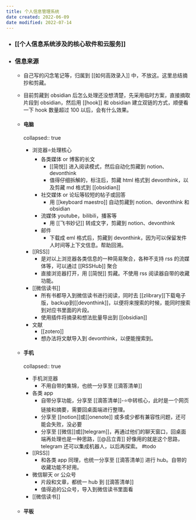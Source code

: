 ```yaml
---
title: 个人信息管理系统
date created: 2022-06-09
date modified: 2022-07-14
---
```

- ### [[个人信息系统涉及的核心软件和云服务]]
- ### 信息来源
	- 自己写的闪念笔记等，归属到 [[如何高效录入]] 中，不放这。这里总结摘抄和剪藏。
	- 目前剪藏到 obsidian 后怎么处理还没想清楚，先采用临时方案，直接摘取片段到 obsidian，然后用 [[hook]] 和 obsidian 建立双链的方式，顺便看一下 hook 数量超过 100 以后，会有什么效果。
	- #### 电脑

	  collapsed:: true

		- 浏览器⭐️处理核心
			- 各类媒体 or 博客的长文
				- [[简悦]] 进入阅读模式，然后自动化剪藏到 notion、devonthink
				- 值得仔细拆解的，标注后，剪藏 html 格式到 devonthink，以及剪藏 md 格式到 [[obsidian]]
			- 社交媒体 or 论坛等较短的帖子或回答
				- 用 [[keyboard maestro]] 自动剪藏到 notion、devonthink 和 obsidian
			- 流媒体 youtube，bilibili，播客等
				- 用 [[飞书妙记]] 转成文字，剪藏到 notion、devonthink
			- 邮件
				- 下载成 eml 格式后，剪藏到 devonthink，因为可以保留发件人时间等上下文信息。帮助回溯。
		- [[RSS]]
			- 是对以上浏览器各类信息的一种简易聚合，各种不支持 rss 的流媒体等，可以通过 [[RSSHub]] 聚合
			- 直接浏览器打开，用 [[简悦]] 剪藏。不使用 rss 阅读器自带的收藏功能。
		- [[微信读书]]
			- 所有书都导入到微信读书进行阅读，同时去 [[zlibrary]]下载电子版，backup到[[devonthink]]，以便将来搜索的时候，能同时搜索到对应书里面的片段。
			- 使用插件将摘录和想法批量导出到 [[obsidian]]
		- 文献
			- [[zotero]]
			- 想办法将文献导入到 devonthink，以便能搜索到。
	- #### 手机

	  collapsed:: true

		- 手机浏览器
			- 不用自带的集锦，也统一分享至 [[滴答清单]]
		- 各类 app
			- 自带分享功能，分享至 [[滴答清单]]-⭐️中转核心，此时是一个网页链接和摘要，需要回桌面端进行整理。
			- 分享至 [[notion]]或[[onenote]] 或多或少都有兼容性问题，还可能会失败，没必要
			- 分享至 [[微信]]或[[telegram]]，再通过他们的聊天窗口，回桌面端再处理也是一种思路，[[@吕立青]] 好像用的就是这个思路，telegram 还可以集成机器人，以后再探索。 #todo
		- [[RSS]]
			- 和各类 app 同理，也统一分享至 [[滴答清单]] 进行 hub。自带的收藏功能不好用。
		- 微信聊天 or 公众号
			- 片段和文章，都统一 hub 到 [[滴答清单]]
			- 值得追的公众号，导入到微信读书里面看
		- [[微信读书]]
	- #### 平板
